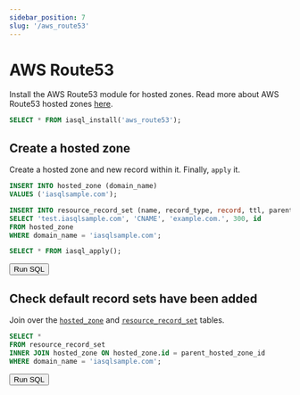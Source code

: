```yaml
---
sidebar_position: 7
slug: '/aws_route53'
---
```


# AWS Route53

Install the AWS Route53 module for hosted zones. Read more about AWS Route53 hosted zones [here](https://docs.aws.amazon.com/Route53/latest/DeveloperGuide/hosted-zones-working-with.html).

```sql
SELECT * FROM iasql_install('aws_route53');
```

## Create a hosted zone

Create a hosted zone and new record within it. Finally, `apply` it.

```sql
INSERT INTO hosted_zone (domain_name)
VALUES ('iasqlsample.com');

INSERT INTO resource_record_set (name, record_type, record, ttl, parent_hosted_zone_id)
SELECT 'test.iasqlsample.com', 'CNAME', 'example.com.', 300, id
FROM hosted_zone
WHERE domain_name = 'iasqlsample.com';

SELECT * FROM iasql_apply();
```

<!--- https://www.urlencoder.org/ -->
<a href='https://app.iasql.com/#/button/INSERT%20INTO%20hosted_zone%20%28domain_name%29%0AVALUES%20%28%27iasqlsample.com%27%29%3B%0A%0AINSERT%20INTO%20resource_record_set%20%28name%2C%20record_type%2C%20record%2C%20ttl%2C%20parent_hosted_zone_id%29%0ASELECT%20%27test.iasqlsample.com%27%2C%20%27CNAME%27%2C%20%27example.com.%27%2C%20300%2C%20id%0AFROM%20hosted_zone%0AWHERE%20domain_name%20%3D%20%27iasqlsample.com%27%3B%0A%0ASELECT%20%2A%20FROM%20iasql_apply%28%29%3B'>
<button
  className={"button button--primary button--lg margin-bottom--lg"}
>
Run SQL
</button>
</a>

## Check default record sets have been added

Join over the [`hosted_zone`](https://dbdocs.io/iasql/iasql?table=hosted_zone&schema=public&view=table_structure) and [`resource_record_set`](https://dbdocs.io/iasql/iasql?table=resource_record_set&schema=public&view=table_structure) tables.

```sql
SELECT *
FROM resource_record_set
INNER JOIN hosted_zone ON hosted_zone.id = parent_hosted_zone_id
WHERE domain_name = 'iasqlsample.com';
```
<!--- https://www.urlencoder.org/ -->
<a href='https://app.iasql.com/#/button/SELECT%20%2A%0AFROM%20resource_record_set%0AINNER%20JOIN%20hosted_zone%20ON%20hosted_zone.id%20%3D%20parent_hosted_zone_id%0AWHERE%20domain_name%20%3D%20%27iasqlsample.com%27%3B'>
<button
  className={"button button--primary button--lg margin-bottom--lg"}
>
Run SQL
</button>
</a>
